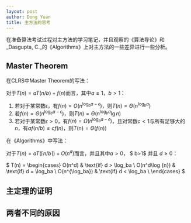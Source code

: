 ```yaml
---
layout: post
author: Dong Yuan
title: 主方法的思考
---
```


在准备算法考试过程对主方法的学习笔记，并且观察的《算法导论》和_Dasgupta, C._的《Algorithms》上对主方法的一些差异进行一些分析。

## Master Theorem

在CLRS中Master Theorem的写法：

对于$T(n)=aT(n/b) + f(n)$而言，其中$a\geq1$，$b>1$：
1. 若对于某常数$\epsilon$，有$f(n)=O(n^{\log_b{a-\epsilon}})$，则$T(n)=\Theta(n^{\log_ba})$
2. 若$f(n)=\Theta(n^{\log_b{a-\epsilon}})$，则$T(n)=\Theta(n^{\log_ba}\lg{n})$
3. 若对于某常数$\epsilon>0$，有$f(n)=\Omega(n^{\log_b{a-\epsilon}})$，且对常数$c<1$与所有足够大的$n$，有$af(n/b) \leq cf(n)$，则$T(n) = \Theta(f(n))$


在《Algorithms》中写法：

对于$T(n)=aT(\lceil n/b \rceil) + O(n^d)$而言，并且其中$a>0$， $ b>1$ 并且 $d \geq 0$：

$
T(n) = 
\begin{cases}
O(n^d)					& \text{if} d > \log_ba \\
O(n^d\log {n}) 		& \text{if} d = \log_ba \\
O(n^{\log_ba})		& \text{if} d < \log_ba \\
\end{cases}
$

## 主定理的证明

## 两者不同的原因